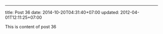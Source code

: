 ---
title: Post 36
date: 2014-10-20T04:31:40+07:00
updated: 2012-04-01T12:11:25+07:00

This is content of post 36